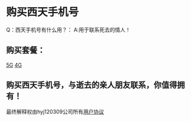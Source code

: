 # 购买西天手机号
Q：西天手机号有什么用？：
A:用于联系死去的情人！
## 购买套餐：
[5G](你他妈别想买！) [4G](也别想买！)
## 购买西天手机号，与逝去的亲人朋友联系，你值得拥有！
最终解释权由hyj120309公司所有[用户协议](User-Agreement.html)
